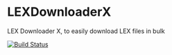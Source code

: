 LEXDownloaderX
==============

LEX Downloader X, to easily download LEX files in bulk

[![Build Status](https://travis-ci.org/caspervg/LEXDownloaderX.svg?branch=master)](https://travis-ci.org/caspervg/LEXDownloaderX)
